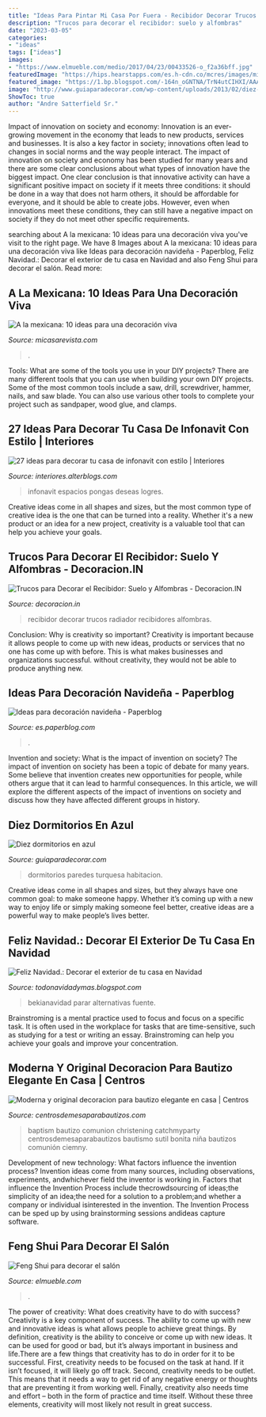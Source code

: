 ```yaml
---
title: "Ideas Para Pintar Mi Casa Por Fuera - Recibidor Decorar Trucos Radiador Recibidores Alfombras"
description: "Trucos para decorar el recibidor: suelo y alfombras"
date: "2023-03-05"
categories:
- "ideas"
tags: ["ideas"]
images:
- "https://www.elmueble.com/medio/2017/04/23/00433526-o_f2a36bff.jpg"
featuredImage: "https://hips.hearstapps.com/es.h-cdn.co/mcres/images/mi-casa/ideas-decoracion/ideas-decoracion-mexicana/al-solecito/1816537-1-esl-ES/al-solecito.jpg?resize=480:*"
featured_image: "https://1.bp.blogspot.com/-164n_oGNTNA/TrN4utCIHXI/AAAAAAAAEaQ/9nrkQ7eQv3E/s1600/8997_m.jpg"
image: "http://www.guiaparadecorar.com/wp-content/uploads/2013/02/diez-dormitorios-en-azul-03-480x480.jpg"
ShowToc: true
author: "Andre Satterfield Sr."
---
```



Impact of innovation on society and economy:
Innovation is an ever-growing movement in the economy that leads to new products, services and businesses. It is also a key factor in society; innovations often lead to changes in social norms and the way people interact. The impact of innovation on society and economy has been studied for many years and there are some clear conclusions about what types of innovation have the biggest impact. 
One clear conclusion is that innovative activity can have a significant positive impact on society if it meets three conditions: it should be done in a way that does not harm others, it should be affordable for everyone, and it should be able to create jobs. However, even when innovations meet these conditions, they can still have a negative impact on society if they do not meet other specific requirements.

	

		
searching about A la mexicana: 10 ideas para una decoración viva you've visit to the right page. We have 8 Images about A la mexicana: 10 ideas para una decoración viva like Ideas para decoración navideña - Paperblog, Feliz Navidad.: Decorar el exterior de tu casa en Navidad and also Feng Shui para decorar el salón. Read more:
		
    
## A La Mexicana: 10 Ideas Para Una Decoración Viva

<img loading=lazy src="https://hips.hearstapps.com/es.h-cdn.co/mcres/images/mi-casa/ideas-decoracion/ideas-decoracion-mexicana/al-solecito/1816537-1-esl-ES/al-solecito.jpg?resize=480:*" onerror="this.onerror=null;this.src='https://tse2.mm.bing.net/th?id=OIP.kIvhnw0xboIWovVTxAshPgHaJ4&amp;pid=15.1';" alt="A la mexicana: 10 ideas para una decoración viva">

_Source: micasarevista.com_

>. 

	

Tools: What are some of the tools you use in your DIY projects?
There are many different tools that you can use when building your own DIY projects. Some of the most common tools include a saw, drill, screwdriver, hammer, nails, and saw blade. You can also use various other tools to complete your project such as sandpaper, wood glue, and clamps.

    
## 27 Ideas Para Decorar Tu Casa De Infonavit Con Estilo | Interiores

<img loading=lazy src="https://interiores.alterblogs.com/wp-content/uploads/2017/01/27-ideas-para-decorar-tu-casa-de-infonavit-con-estilo-10.jpg" onerror="this.onerror=null;this.src='https://tse2.mm.bing.net/th?id=OIP.yi2LfkkX-dxaH9vVvvNdtwHaFj&amp;pid=15.1';" alt="27 ideas para decorar tu casa de infonavit con estilo | Interiores">

_Source: interiores.alterblogs.com_

>infonavit espacios pongas deseas logres. 

	

Creative ideas come in all shapes and sizes, but the most common type of creative idea is the one that can be turned into a reality. Whether it's a new product or an idea for a new project, creativity is a valuable tool that can help you achieve your goals.

    
## Trucos Para Decorar El Recibidor: Suelo Y Alfombras - Decoracion.IN

<img loading=lazy src="https://decoracion.in/wp-content/uploads/trucos-decorar-recibidor-escaleras.jpg" onerror="this.onerror=null;this.src='https://tse4.mm.bing.net/th?id=OIP.oF7ple-pJFHVxQFOrQdlGAHaK7&amp;pid=15.1';" alt="Trucos para Decorar el Recibidor: Suelo y Alfombras - Decoracion.IN">

_Source: decoracion.in_

>recibidor decorar trucos radiador recibidores alfombras. 

	

Conclusion: Why is creativity so important?
Creativity is important because it allows people to come up with new ideas, products or services that no one has come up with before. This is what makes businesses and organizations successful. without creativity, they would not be able to produce anything new.

    
## Ideas Para Decoración Navideña - Paperblog

<img loading=lazy src="https://m1.paperblog.com/i/157/1574863/ideas-decoracion-navidena-L-qrhZaA.jpeg" onerror="this.onerror=null;this.src='https://tse2.mm.bing.net/th?id=OIP.aEqTX2vI8uYX_3ZJHqpaOgAAAA&amp;pid=15.1';" alt="Ideas para decoración navideña - Paperblog">

_Source: es.paperblog.com_

>. 

	

Invention and society: What is the impact of invention on society?
The impact of invention on society has been a topic of debate for many years. Some believe that invention creates new opportunities for people, while others argue that it can lead to harmful consequences. In this article, we will explore the different aspects of the impact of inventions on society and discuss how they have affected different groups in history.

    
## Diez Dormitorios En Azul

<img loading=lazy src="http://www.guiaparadecorar.com/wp-content/uploads/2013/02/diez-dormitorios-en-azul-03-480x480.jpg" onerror="this.onerror=null;this.src='https://tse4.mm.bing.net/th?id=OIP.G8fJUPMmpKTKl0i77RhS7AHaHa&amp;pid=15.1';" alt="Diez dormitorios en azul">

_Source: guiaparadecorar.com_

>dormitorios paredes turquesa habitacion. 

	

Creative ideas come in all shapes and sizes, but they always have one common goal: to make someone happy. Whether it’s coming up with a new way to enjoy life or simply making someone feel better, creative ideas are a powerful way to make people’s lives better.

    
## Feliz Navidad.: Decorar El Exterior De Tu Casa En Navidad

<img loading=lazy src="https://1.bp.blogspot.com/-164n_oGNTNA/TrN4utCIHXI/AAAAAAAAEaQ/9nrkQ7eQv3E/s1600/8997_m.jpg" onerror="this.onerror=null;this.src='https://tse4.mm.bing.net/th?id=OIP.ce-1RhrcVlKsiIkQvj6SUQHaEv&amp;pid=15.1';" alt="Feliz Navidad.: Decorar el exterior de tu casa en Navidad">

_Source: todonavidadymas.blogspot.com_

>bekianavidad parar alternativas fuente. 

	

Brainstroming is a mental practice used to focus and focus on a specific task. It is often used in the workplace for tasks that are time-sensitive, such as studying for a test or writing an essay. Brainstroming can help you achieve your goals and improve your concentration.

    
## Moderna Y Original Decoracion Para Bautizo Elegante En Casa | Centros

<img loading=lazy src="https://centrosdemesaparabautizos.com/wp-content/uploads/2016/08/decoracion-para-bautizo-elegante-para-niño-300x400.jpg" onerror="this.onerror=null;this.src='https://tse2.mm.bing.net/th?id=OIP.hwrWETRlre5n6hY44PC_GwAAAA&amp;pid=15.1';" alt="Moderna y original decoracion para bautizo elegante en casa | Centros">

_Source: centrosdemesaparabautizos.com_

>baptism bautizo comunion christening catchmyparty centrosdemesaparabautizos bautismo sutil bonita niña bautizos comunión ciemny. 

	

Development of new technology: What factors influence the invention process?
Invention ideas come from many sources, including observations, experiments, andwhichever field the inventor is working in. Factors that influence the Invention Process include thecrowdsourcing of ideas;the simplicity of an idea;the need for a solution to a problem;and whether a company or individual isinterested in the invention. The Invention Process can be sped up by using brainstorming sessions andideas capture software.

    
## Feng Shui Para Decorar El Salón

<img loading=lazy src="https://www.elmueble.com/medio/2017/04/23/00433526-o_f2a36bff.jpg" onerror="this.onerror=null;this.src='https://tse2.mm.bing.net/th?id=OIP.R6ZzwZOFH4ut_H-xDNxckAHaJ4&amp;pid=15.1';" alt="Feng Shui para decorar el salón">

_Source: elmueble.com_

>. 

	

The power of creativity: What does creativity have to do with success?
Creativity is a key component of success. The ability to come up with new and innovative ideas is what allows people to achieve great things. By definition, creativity is the ability to conceive or come up with new ideas. It can be used for good or bad, but it’s always important in business and life.There are a few things that creativity has to do in order for it to be successful. First, creativity needs to be focused on the task at hand. If it isn’t focused, it will likely go off track. Second, creativity needs to be outlet. This means that it needs a way to get rid of any negative energy or thoughts that are preventing it from working well. Finally, creativity also needs time and effort – both in the form of practice and time itself. Without these three elements, creativity will most likely not result in great success.

